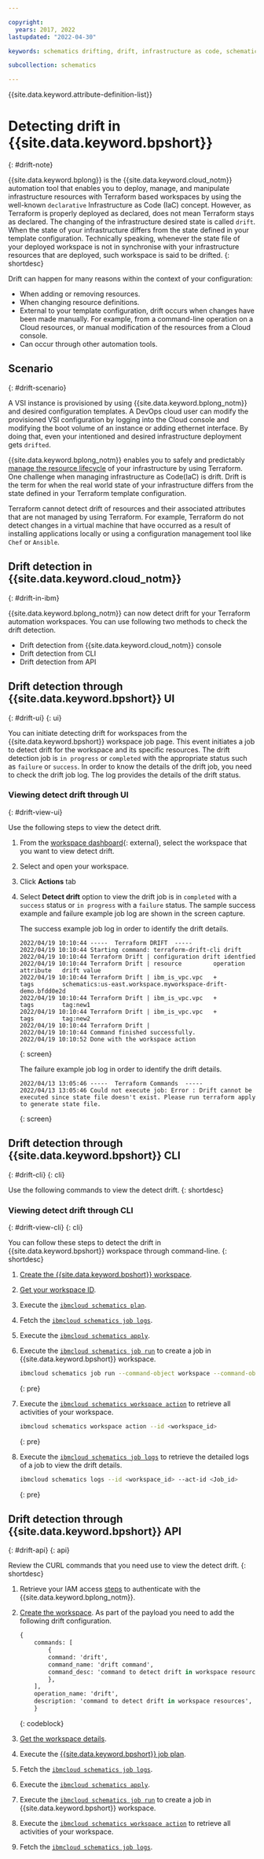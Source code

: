 ```yaml
---

copyright:
  years: 2017, 2022
lastupdated: "2022-04-30"

keywords: schematics drifting, drift, infrastructure as code, schematics workspace drift

subcollection: schematics

---
```


{{site.data.keyword.attribute-definition-list}}

# Detecting drift in {{site.data.keyword.bpshort}}
{: #drift-note}

{{site.data.keyword.bplong}} is the {{site.data.keyword.cloud_notm}} automation tool that enables you to deploy, manage, and manipulate infrastructure resources with Terraform based workspaces by using the well-known `declarative` Infrastructure as Code (IaC) concept. However, as Terraform is properly deployed as declared, does not mean Terraform stays as declared. The changing of the infrastructure desired state is called `drift`. When the state of your infrastructure differs from the state defined in your template configuration. Technically speaking, whenever the state file of your deployed workspace is not in synchronise with your infrastructure resources that are deployed, such workspace is said to be drifted.
{: shortdesc}

Drift can happen for many reasons within the context of your configuration:
- When adding or removing resources. 
- When changing resource definitions. 
- External to your template configuration, drift occurs when changes have been made manually. For example, from a command-line operation on a Cloud resources, or manual modification of the resources from a Cloud console. 
- Can occur through other automation tools.

## Scenario
{: #drift-scenario}

A VSI instance is provisioned by using {{site.data.keyword.bplong_notm}} and desired configuration templates. A DevOps cloud user can modify the provisioned VSI configuration by logging into the Cloud console and modifying the boot volume of an instance or adding ethernet interface. By doing that, even your intentioned and desired infrastructure deployment gets `drifted`.

{{site.data.keyword.bplong_notm}} enables you to safely and predictably [manage the resource lifecycle](/docs/schematics?topic=schematics-manage-lifecycle) of your infrastructure by using Terraform. One challenge when managing infrastructure as Code(IaC) is drift. Drift is the term for when the real world state of your infrastructure differs from the state defined in your Terraform template configuration. 

Terraform cannot detect drift of resources and their associated attributes that are not managed by using Terraform. For example, Terraform do not detect changes in a virtual machine that have occurred as a result of installing applications locally or using a configuration management tool like `Chef` or `Ansible`.

## Drift detection in {{site.data.keyword.cloud_notm}}
{: #drift-in-ibm}

{{site.data.keyword.bplong_notm}} can now detect drift for your Terraform automation workspaces. You can use following two methods to check the drift detection.

- Drift detection from {{site.data.keyword.cloud_notm}} console
- Drift detection from CLI
- Drift detection from API

## Drift detection through {{site.data.keyword.bpshort}} UI
{: #drift-ui}
{: ui}

You can initiate detecting drift for workspaces from the {{site.data.keyword.bpshort}} workspace job page. This event initiates a job to detect drift for the workspace and its specific resources. The drift detection job is `in progress` or `completed` with the appropriate status such as `failure` or `success`. In order to know the details of the drift job, you need to check the drift job log. The log provides the details of the drift status.

### Viewing detect drift through UI
{: #drift-view-ui}

Use the following steps to view the detect drift.

1. From the [workspace dashboard](https://cloud.ibm.com/schematics/workspaces){: external}, select the workspace that you want to view detect drift.
2. Select and open your workspace.
3. Click **Actions** tab
4. Select **Detect drift** option to view the drift job is in `completed` with a `success` status or `in progress` with a `failure` status. The sample success example and failure example job log are shown in the screen capture.

    The success example job log in order to identify the drift details.
    ```text
    2022/04/19 10:10:44 -----  Terraform DRIFT  -----
    2022/04/19 10:10:44 Starting command: terraform-drift-cli drift
    2022/04/19 10:10:44 Terraform Drift | configuration drift identfied
    2022/04/19 10:10:44 Terraform Drift | resource         operation   attribute   drift value
    2022/04/19 10:10:44 Terraform Drift | ibm_is_vpc.vpc   +           tags        schematics:us-east.workspace.myworkspace-drift-demo.bfdd0e2d
    2022/04/19 10:10:44 Terraform Drift | ibm_is_vpc.vpc   +           tags        tag:new1
    2022/04/19 10:10:44 Terraform Drift | ibm_is_vpc.vpc   +           tags        tag:new2
    2022/04/19 10:10:44 Terraform Drift |
    2022/04/19 10:10:44 Command finished successfully.
    2022/04/19 10:10:52 Done with the workspace action
    ```
    {: screen}

    The failure example job log in order to identify the drift details.
    ```text
    2022/04/13 13:05:46 -----  Terraform Commands  -----
    2022/04/13 13:05:46 Could not execute job: Error : Drift cannot be executed since state file doesn't exist. Please run terraform apply to generate state file.
    ```
    {: screen}

## Drift detection through {{site.data.keyword.bpshort}} CLI
{: #drift-cli}
{: cli}

Use the following commands to view the detect drift.
{: shortdesc}

### Viewing detect drift through CLI
{: #drift-view-cli}
{: cli}

You can follow these steps to detect the drift in {{site.data.keyword.bpshort}} workspace through command-line.
{: shortdesc}

1. [Create the {{site.data.keyword.bpshort}} workspace](/docs/schematics?topic=schematics-schematics-cli-reference#schematics-workspace-new).
2. [Get your workspace ID](docs/schematics?topic=schematics-schematics-cli-reference#schematics-workspace-get).
3. Execute the [`ibmcloud schematics plan`](/docs/schematics?topic=schematics-schematics-cli-reference#schematics-plan).
4. Fetch the [`ibmcloud schematics job logs`](/docs/schematics?topic=schematics-schematics-cli-reference#schematics-logs-job).
5. Execute the [`ibmcloud schematics apply`](/docs/schematics?topic=schematics-schematics-cli-reference#schematics-apply).
6. Execute the [`ibmcloud schematics job run`](/docs/schematics?topic=schematics-schematics-cli-reference#schematics-run-job) to create a job in {{site.data.keyword.bpshort}} workspace.

    ```sh
    ibmcloud schematics job run --command-object workspace --command-object-id <workspace_id> --command-name drift
    ```
    {: pre}

7. Execute the [`ibmcloud schematics workspace action`](/docs/schematics?topic=schematics-schematics-cli-reference#schematics-workspace-action) to retrieve all activities of your workspace.

    ```sh
    ibmcloud schematics workspace action --id <workspace_id>
    ```
    {: pre}

8. Execute the [`ibmcloud schematics job logs`](/docs/schematics?topic=schematics-schematics-cli-reference#schematics-logs-job) to retrieve the detailed logs of a job to view the drift details.

    ```sh
    ibmcloud schematics logs --id <workspace_id> --act-id <Job_id>
    ```
    {: pre}

## Drift detection through {{site.data.keyword.bpshort}} API
{: #drift-api}
{: api}

Review the CURL commands that you need use to view the detect drift.
{: shortdesc}

1. Retrieve your IAM access [steps](/docs/schematics?topic=schematics-setup-api#cs_api) to authenticate with the {{site.data.keyword.bplong_notm}}.
2. [Create the workspace](/apidocs/schematics/schematics#create-workspace). As part of the payload you need to add the following drift configuration.

    ```terraform
    {
        commands: [
            {
            command: 'drift',
            command_name: 'drift command',
            command_desc: 'command to detect drift in workspace resources',
            },
        ],
        operation_name: 'drift',
        description: 'command to detect drift in workspace resources',
        }
    ```
    {: codeblock}

3. [Get the workspace details](/apidocs/schematics/schematics#get-workspace).
4. Execute the [{{site.data.keyword.bpshort}} job plan](/apidocs/schematics/schematics#plan-workspace-command).
5. Fetch the [`ibmcloud schematics job logs`](/apidocs/schematics/schematics#get-template-activity-log).
6. Execute the [`ibmcloud schematics apply`](/apidocs/schematics/schematics#apply-workspace-command).
7. Execute the [`ibmcloud schematics job run`](/apidocs/schematics/schematics#run-workspace-commands) to create a job in {{site.data.keyword.bpshort}} workspace.
8. Execute the [`ibmcloud schematics workspace action`](/apidocs/schematics/schematics#create-job) to retrieve all activities of your workspace.
9. Fetch the [`ibmcloud schematics job logs`](/apidocs/schematics/schematics#get-template-activity-log).
